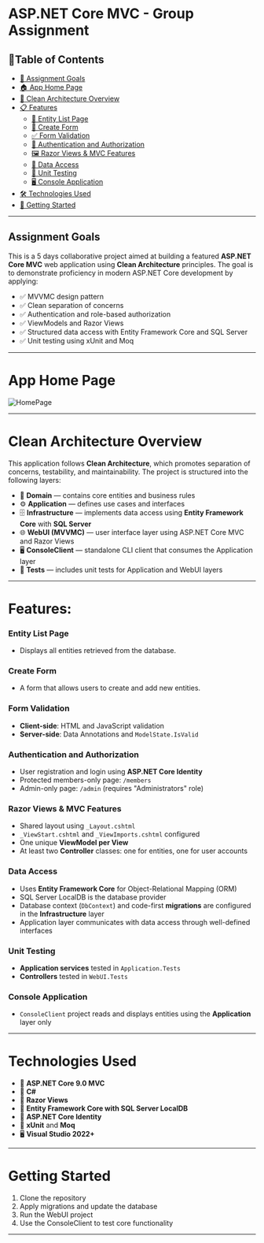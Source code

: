 # ASP.NET Core MVC - Group Assignment

## 🔗Table of Contents
- [📌 Assignment Goals](#assignment-goals)
- [🏠 App Home Page](#app-home-page)
- [📐 Clean Architecture Overview](#clean-architecture-overview)
- [📋 Features](#features)
  - [📄 Entity List Page](#entity-list-page)
  - [📝 Create Form](#create-form)
  - [✅ Form Validation](#form-validation)
  - [🔐 Authentication and Authorization](#authentication-and-authorization)
  - [🖼️ Razor Views & MVC Features](#razor-views--mvc-features)
  - [💾 Data Access](#data-access)
  - [🧪 Unit Testing](#unit-testing)
  - [🖥️ Console Application](#console-application)
- [🛠️ Technologies Used](#technologies-used)
- [🚀 Getting Started](#getting-started)

---

## Assignment Goals
This is a 5 days collaborative project aimed at building a featured **ASP.NET Core MVC** web application using **Clean Architecture** principles. The goal is to demonstrate proficiency in modern ASP.NET Core development by applying:

- ✅ MVVMC design pattern
- ✅ Clean separation of concerns
- ✅ Authentication and role-based authorization
- ✅ ViewModels and Razor Views
- ✅ Structured data access with Entity Framework Core and SQL Server
- ✅ Unit testing using xUnit and Moq

---

# App Home Page
![HomePage](SpaceshipsApp/wwwroot/Images/HomePage.png)

---

# Clean Architecture Overview

This application follows **Clean Architecture**, which promotes separation of concerns, testability, and maintainability. The project is structured into the following layers:

- 🧠 **Domain** — contains core entities and business rules
- ⚙️ **Application** — defines use cases and interfaces
- 🗄️ **Infrastructure** — implements data access using **Entity Framework Core** with **SQL Server**
- 🌐 **WebUI (MVVMC)** — user interface layer using ASP.NET Core MVC and Razor Views
- 🖥️ **ConsoleClient** — standalone CLI client that consumes the Application layer
- 🧪 **Tests** — includes unit tests for Application and WebUI layers

---

# Features:

### Entity List Page
- Displays all entities retrieved from the database.

### Create Form
- A form that allows users to create and add new entities.

### Form Validation
- **Client-side**: HTML and JavaScript validation
- **Server-side**: Data Annotations and `ModelState.IsValid`

### Authentication and Authorization
- User registration and login using **ASP.NET Core Identity**
- Protected members-only page: `/members`
- Admin-only page: `/admin` (requires "Administrators" role)

### Razor Views & MVC Features
- Shared layout using `_Layout.cshtml`
- `_ViewStart.cshtml` and `_ViewImports.cshtml` configured
- One unique **ViewModel per View**
- At least two **Controller** classes: one for entities, one for user accounts

### Data Access
- Uses **Entity Framework Core** for Object-Relational Mapping (ORM)
- SQL Server LocalDB is the database provider
- Database context (`DbContext`) and code-first **migrations** are configured in the **Infrastructure** layer
- Application layer communicates with data access through well-defined interfaces

### Unit Testing
- **Application services** tested in `Application.Tests`
- **Controllers** tested in `WebUI.Tests`

### Console Application
- `ConsoleClient` project reads and displays entities using the **Application** layer only

---

# Technologies Used  
- 🔷 **ASP.NET Core 9.0 MVC**
- 💬 **C#**
- 📄 **Razor Views**
- 💽 **Entity Framework Core with SQL Server LocalDB**
- 🔐 **ASP.NET Core Identity**
- 🧪 **xUnit** and **Moq**
- 🖥️ **Visual Studio 2022+**

---

# Getting Started
1. Clone the repository
2. Apply migrations and update the database
3. Run the WebUI project
4. Use the ConsoleClient to test core functionality

---
